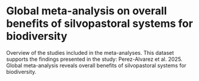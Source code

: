 # Global meta-analysis on overall benefits of silvopastoral systems for biodiversity
Overview of the studies included in the meta-analyses. This dataset supports the findings presented in the study: Perez-Alvarez et al. 2025. Global meta-analysis reveals overall benefits of silvopastoral systems for biodiversity. 
